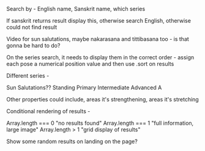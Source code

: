 Search by - English name, Sanskrit name, which series

If sanskrit returns result display this, otherwise search English, otherwise could not find result

Video for sun salutations, maybe nakarasana and tittibasana too - is that gonna be hard to do?

On the series search, it needs to display them in the correct order - assign each pose a numerical position value and then use .sort on results

Different series -

Sun Salutations??
Standing
Primary
Intermediate
Advanced A

Other properties could include, areas it's strengthening, areas it's stretching

Conditional rendering of results -

Array.length === 0 "no results found"
Array.length === 1 "full information, large image"
Array.length > 1 "grid display of results"

Show some random results on landing on the page?
